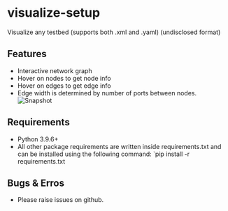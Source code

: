 # visualize-setup
Visualize any testbed (supports both .xml and .yaml) (undisclosed format)

## Features
* Interactive network graph
* Hover on nodes to get node info
* Hover on edges to get edge info
* Edge width is determined by number of ports between nodes.
![Snapshot](https://github.com/abhira0/visualize-setup/blob/main/pics/Capture.PNG)

## Requirements
* Python 3.9.6+
* All other package requirements are written inside requirements.txt and can be installed using the following command:
`pip install -r requirements.txt

## Bugs & Erros
* Please raise issues on github.

